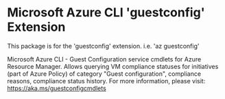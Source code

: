 Microsoft Azure CLI 'guestconfig' Extension
==========================================

This package is for the 'guestconfig' extension.
i.e. 'az guestconfig'

Microsoft Azure CLI - Guest Configuration service cmdlets for Azure Resource Manager. Allows querying VM compliance statuses for initiatives (part of Azure Policy) of category "Guest configuration", compliance reasons, compliance status history. For more information, please visit: https://aka.ms/guestconfigcmdlets